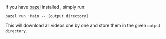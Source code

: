 If you have [bazel](https://bazel.build) installed , simply run:

~~~~
bazel run :Main -- [output directory]
~~~~

This will download all videos one by one and store them in the given `output directory`.